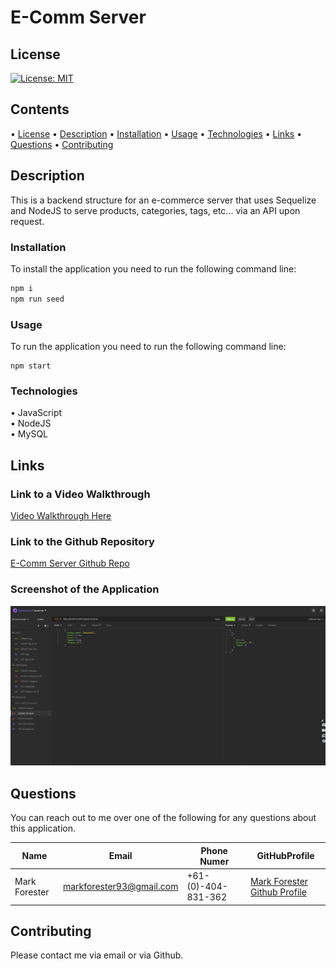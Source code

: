 # E-Comm Server

## License

[![License: MIT](https://img.shields.io/badge/License-MIT-yellow.svg)](https://opensource.org/licenses/MIT)

## Contents

• [License](#license)
• [Description](#description)
• [Installation](#installation)
• [Usage](#usage)
• [Technologies](#technologies)
• [Links](#links)
• [Questions](#questions)
• [Contributing](#contributing)

## Description

This is a backend structure for an e-commerce server that uses Sequelize and NodeJS to serve products, categories, tags, etc... via an API upon request.

### Installation

To install the application you need to run the following command line:

```bash
npm i
npm run seed
```

### Usage

To run the application you need to run the following command line:

```
npm start
```

### Technologies

• JavaScript  
• NodeJS  
• MySQL

## Links

### Link to a Video Walkthrough

[Video Walkthrough Here](https://drive.google.com/file/d/17YcdN_S-Q61S81CktGrRYgcvfqCIKVG2/view?usp=sharing)

### Link to the Github Repository

[E-Comm Server Github Repo](https://github.com/forester93/e-comm-server/)

### Screenshot of the Application

![Screenshot of the page](./assets/images/screenshot.png)

## Questions

You can reach out to me over one of the following for any questions about this application.

| Name          | Email                    | Phone Numer         | GitHubProfile                                                  |
| ------------- | ------------------------ | ------------------- | -------------------------------------------------------------- |
| Mark Forester | markforester93@gmail.com | +61-(0)-404-831-362 | [Mark Forester Github Profile](https://github.com/forester93/) |

## Contributing

Please contact me via email or via Github.
